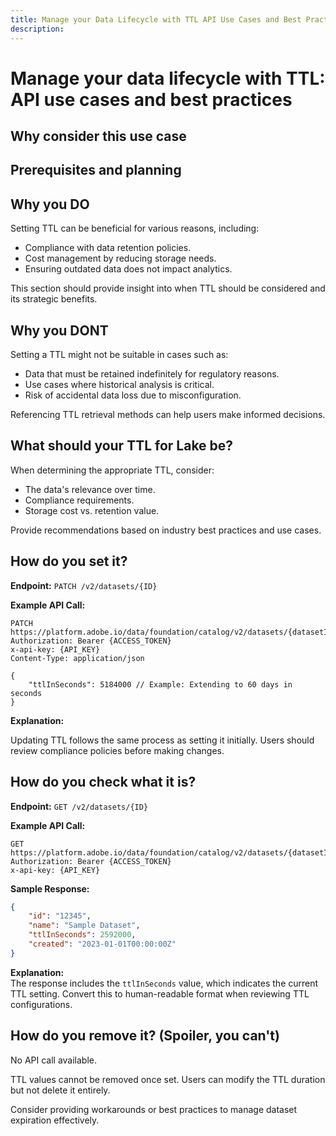 ```yaml
---
title: Manage your Data Lifecycle with TTL API Use Cases and Best Practices
description:
---
```

# Manage your data lifecycle with TTL: API use cases and best practices

<!-- # A practical API guide to dataset retention and TTL management -->

<!-- What does it do? -->
<!-- why does a user want to do that? -->

<!-- ## So you think you want to set a TTL -->

## Why consider this use case

<!-- 1. Highlight use cases and value realization:
    Explain when and why customers should set TTL. (This section should focus on explaining the concept of TTL (Time-To-Live) and its impact on data lifecycle management.)
    What TTL should be set. Illustrate scenarios where TTL improves data management outcomes. -->

<!-- Explain the benefit of the use case  -->
<!-- Explain the scenario of the use case and shy readers wold find themselves in that situation -->
<!-- Explain the benefit of the use case in more detail  -->
<!-- Sell it. mention other features /aspects of the tool. -->

## Prerequisites and planning

<!-- What do you as a user need to consider 
1. Guide users on pre-API evaluation steps:
     Help users evaluate their datasets to decide if TTL is appropriate. (What queries to use.)
     Explain considerations such as compliance, storage costs, and data hygiene.
-->

## Why you DO

Setting TTL can be beneficial for various reasons, including:

- Compliance with data retention policies.
- Cost management by reducing storage needs.
- Ensuring outdated data does not impact analytics.

This section should provide insight into when TTL should be considered and its strategic benefits.

<!-- 
1. Provide query examples for decision-making:
    Include API examples to:
    Check if a TTL is already applied to a dataset. 
    Retrieve current TTL settings.
    Perform TTL forecasting to predict the impact of retention policies.
 -->

## Why you DONT

Setting a TTL might not be suitable in cases such as:

- Data that must be retained indefinitely for regulatory reasons.
- Use cases where historical analysis is critical.
- Risk of accidental data loss due to misconfiguration.

Referencing TTL retrieval methods can help users make informed decisions.

## What should your TTL for Lake be?

When determining the appropriate TTL, consider:

- The data's relevance over time.
- Compliance requirements.
- Storage cost vs. retention value.

Provide recommendations based on industry best practices and use cases.

<!-- 
1. Detail API workflows for TTL management:
    Provide clear instructions for:
    Setting a new TTL for a dataset.
    Updating existing TTL settings. (PATCH /v2/dataSets/{id})
    Verifying configurations post-implementation.
 -->

## How do you set it?

**Endpoint:** `PATCH /v2/datasets/{ID}`  

**Example API Call:**  

```console
PATCH https://platform.adobe.io/data/foundation/catalog/v2/datasets/{datasetID} 
Authorization: Bearer {ACCESS_TOKEN}
x-api-key: {API_KEY}
Content-Type: application/json

{ 
    "ttlInSeconds": 5184000 // Example: Extending to 60 days in seconds 
}
```

**Explanation:**  

Updating TTL follows the same process as setting it initially. Users should review compliance policies before making changes.

## How do you check what it is?

**Endpoint:** `GET /v2/datasets/{ID}`  

**Example API Call:**  

```console
GET https://platform.adobe.io/data/foundation/catalog/v2/datasets/{datasetID} 
Authorization: Bearer {ACCESS_TOKEN} 
x-api-key: {API_KEY}
```

**Sample Response:**  

```json
{ 
    "id": "12345", 
    "name": "Sample Dataset", 
    "ttlInSeconds": 2592000, 
    "created": "2023-01-01T00:00:00Z" 
}
```


**Explanation:**  
The response includes the `ttlInSeconds` value, which indicates the current TTL setting. Convert this to human-readable format when reviewing TTL configurations.

## How do you remove it? (Spoiler, you can't)

No API call available.

TTL values cannot be removed once set. Users can modify the TTL duration but not delete it entirely. 

Consider providing workarounds or best practices to manage dataset expiration effectively.

<!-- 
Limitations
'How does a customer update Event Dataset Lake TTL?'
'Can you remove it? No
 -->

<!--  -->
<!-- 
The ask is to create an **API-based use case playbook** focused on **helping users evaluate and implement a data retention policy using TTL**. Beyond just documenting API calls, the playbook should guide users through **strategic decision-making** and provide actionable steps. Here's what Adam likely envisions:

### **Key Aspects of the API-Based Playbook:**

1. **Pre-API Evaluation Steps:**
   - Guidance on **how users should evaluate their datasets** to decide if TTL is appropriate.
   - Considerations for **compliance, storage costs, and data lifecycle needs.**
   - Examples of questions users should answer:
     - "Does this dataset need a retention policy?"
     - "What is the most appropriate TTL value for this dataset?"
     - "How would TTL impact downstream processes?"

2. **Query Examples for Decision-Making:**
   - Examples of **API queries users should make to assess their current dataset state** before applying or modifying TTL:
     - **Check if a TTL is already applied** to a dataset.
     - **Retrieve current TTL settings.**
   - Queries for **TTL forecasting** or predicting the impact of a proposed TTL.

3. **API Steps to Manage TTL:**
   - Detailed **step-by-step guidance** for:
     - **Setting a new TTL** for a dataset.
     - **Updating an existing TTL.**
     - Verifying the TTL configuration after applying changes.
   - A note on **why TTL cannot be removed** and how users can manage this limitation.

4. **Value Realization and Use Case Scenarios:**
   - **Why and when users should set TTL.**
   - Use cases highlighting the **value of automating data retention policies** (e.g., cost efficiency, compliance, data hygiene).
   - Best practices for setting TTL for **event datasets in the Data Lake.**

5. **Collaboration and Refinement:**
   - Adam suggests working with @fdiao to refine the document. This implies that **Fdiao has expertise or oversight** on either the API or the strategic use case approach and should be consulted for alignment and accuracy.

### **Additional Considerations Based on Adam's Notes:**
- The **focus is on customer use cases** and **value realization**, not just technical API instructions.
- The playbook should bridge the gap between **strategic use case guidance** and **API implementation details.**
- It needs to **remain actionable and followable**, making it clear how users can make decisions and execute them step-by-step with the API.

---

### **Summary of What Adam Wants:**
Adam is asking for an **API-based use case playbook** that helps users:
1. Understand the **value of TTL** and decide when and how to use it.
2. Perform **queries to assess the dataset's current state** and evaluate TTL needs.
3. Follow **step-by-step API instructions** to set, update, and verify TTL configurations.
4. Integrate **examples and guidance** to help customers strategically manage data retention policies.

By focusing on both **decision-making (the why)** and **execution (the how)**, this document should empower users to optimize their data lifecycle with TTL effectively.
 -->
